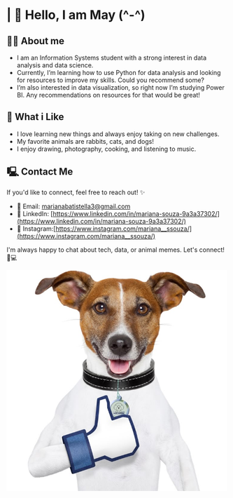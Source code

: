 # | 🌼 Hello, I am May (^-^)


## 👩‍💻 About me

- I am an Information Systems student with a strong interest in data analysis and data science.
- Currently, I’m learning how to use Python for data analysis and looking for resources to improve my skills. Could you recommend some?
- I’m also interested in data visualization, so right now I’m studying Power BI. Any recommendations on resources for that would be great!

## 🐰 What i Like
- I love learning new things and always enjoy taking on new challenges.
- My favorite animals are rabbits, cats, and dogs!
- I enjoy drawing, photography, cooking, and listening to music.

## 🖳 Contact Me

If you'd like to connect, feel free to reach out! ✨

- 🍥 Email: marianabatistella3@gmail.com 
- 🍥 LinkedIn: [https://www.linkedin.com/in/mariana-souza-9a3a37302/](https://www.linkedin.com/in/mariana-souza-9a3a37302/)  
- 🍥 Instagram:[https://www.instagram.com/mariana__ssouza/](https://www.instagram.com/mariana__ssouza/) 

I'm always happy to chat about tech, data, or animal memes. Let's connect! 🐰💻

![Dog curtindo o repositório](Imagens/cachorro_dando_like.jpeg)